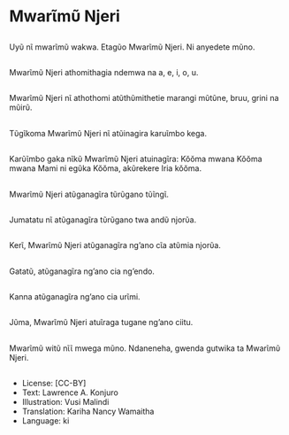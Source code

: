 # Mwarῖmῦ Njeri

##
Uyῦ nῖ mwarῖmῦ
wakwa.
Etagῦo Mwarῖmῦ Njeri.
Ni anyedete mῦno.

##
Mwarῖmῦ Njeri
athomithagia ndemwa
na a, e, i, o, u.

##
Mwarῖmῦ Njeri nῖ
athothomi
atῦthῦmithetie marangi
mῦtῦne, bruu, grini na
mῦirῦ.

##
Tῦgῖkoma Mwarῖmῦ
Njeri nῖ atῦinagira
karuῖmbo kega.

##
Karῦῖmbo gaka nῖkῦ Mwarῖmῦ Njeri
atuinagῖra:
Kŏŏma mwana
Kŏŏma mwana
Mami ni egῦka
Kŏŏma, akῦrekere
Iria kŏŏma.

##
Mwarῖmῦ Njeri atῦganagῖra tῦrῦgano tῦῖngῖ.

##
Jumatatu nῖ
atῦganagῖra tῦrῦgano
twa andῦ njorῦa.

##
Kerῖ, Mwarῖmῦ Njeri
atῦganagῖra ng’ano cῖa
atῦmia njorῦa.

##
Gatatῦ, atῦganagῖra
ng’ano cia ng’endo.

##
Kanna atῦganagῖra
ng’ano cia urῖmi.

##
Jῦma, Mwarῖmῦ Njeri
atuῖraga tugane ng’ano
ciitu.

##
Mwarῖmῦ witῦ nῖῖ
mwega mῦno.
Ndaneneha, gwenda
gutwika ta Mwarῖmῦ
Njeri.

##
* License: [CC-BY]
* Text: Lawrence A. Konjuro
* Illustration: Vusi Malindi
* Translation: Kariha Nancy Wamaitha
* Language: ki
